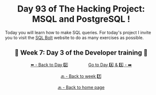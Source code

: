<h1 align="center">Day 93 of The Hacking Project: MSQL and PostgreSQL !</h1>

Today you will learn how to make SQL queries.
For today's project I invite you to visit the [SQL Bolt](https://sqlbolt.com/) website to do as many exercises as possible.

<h2 align="center">🎉 Week 7: Day 3 of the Developer training 🎉</h2>

<div align="center">
  
  [⬅️ - Back to Day 2️⃣](https://github.com/BenjaminCharmes/THP_Developer/tree/main/Week_6/Day_2)
  &nbsp;&nbsp;&nbsp;&nbsp;&nbsp;&nbsp;&nbsp;&nbsp;&nbsp;&nbsp;&nbsp;&nbsp;&nbsp;&nbsp;&nbsp;
  [Go to Day 4️⃣ & 5️⃣ - ➡️](https://github.com/BenjaminCharmes/THP_Developer/tree/main/Week_6/Day_4_%26_5)

</div>

<div align="center">

  [🔙 - Back to week 7️⃣](https://github.com/BenjaminCharmes/THP_Developer/tree/main/Week_7)

  [🔙 - Back to home page](https://github.com/BenjaminCharmes/THP_Developer)

</div>
